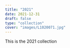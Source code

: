 ```yaml
---
title: "2021"
date: 2021-12-31
draft: false
type: "collection"
cover: "images/L1020071.jpg"
---
```


This is the 2021 collection
